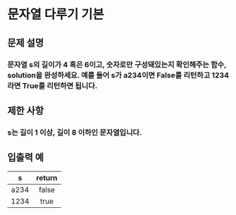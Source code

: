 # 문자열 다루기 기본
## 문제 설명
### 문자열 s의 길이가 4 혹은 6이고, 숫자로만 구성돼있는지 확인해주는 함수, solution을 완성하세요. 예를 들어 s가 a234이면 False를 리턴하고 1234라면 True를 리턴하면 됩니다.

## 제한 사항
### s는 길이 1 이상, 길이 8 이하인 문자열입니다.
## 입출력 예

|s|return|
|:----:|:----:|
|a234|false|
|1234|true|
